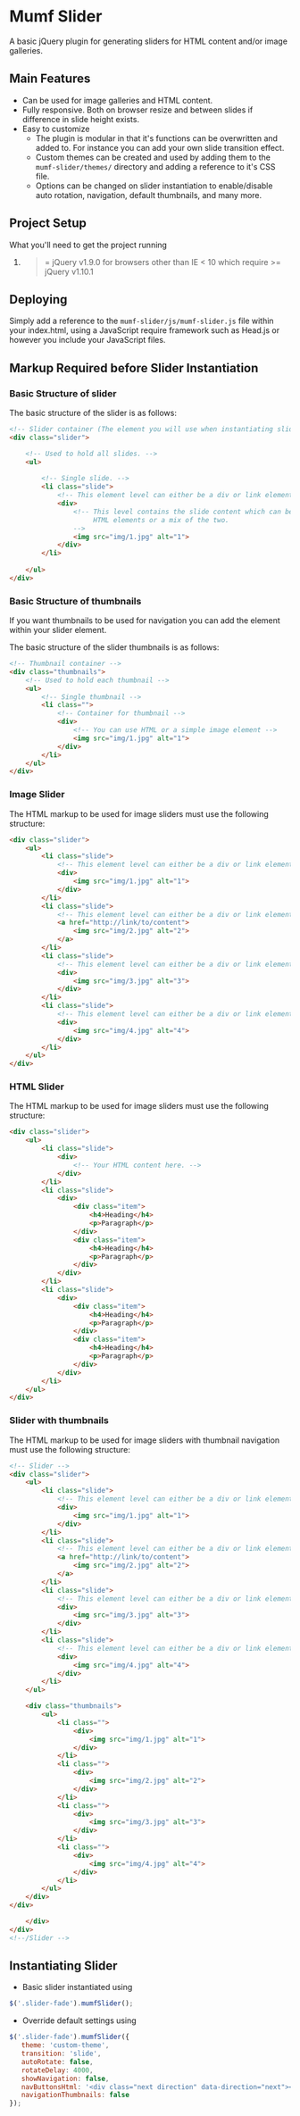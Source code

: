 # Mumf Slider

A basic jQuery plugin for generating sliders for HTML content and/or image galleries.

## Main Features

- Can be used for image galleries and HTML content.
- Fully responsive. Both on browser resize and between slides if difference in slide height exists.
- Easy to customize
   - The plugin is modular in that it's functions can be overwritten and added to. For instance you can add your own slide transition effect.
   - Custom themes can be created and used by adding them to the ```mumf-slider/themes/``` directory and adding a reference to it's CSS file.
   - Options can be changed on slider instantiation to enable/disable auto rotation, navigation, default thumbnails, and many more.



## Project Setup

What you'll need to get the project running

1. >= jQuery v1.9.0 for browsers other than IE < 10 which require >= jQuery v1.10.1 


## Deploying

Simply add a reference to the ```mumf-slider/js/mumf-slider.js``` file within your index.html, using a JavaScript require framework such as Head.js or however you include your JavaScript files.

## Markup Required before Slider Instantiation

### Basic Structure of slider

The basic structure of the slider is as follows:

```html
<!-- Slider container (The element you will use when instantiating slider) -->
<div class="slider">

    <!-- Used to hold all slides. -->
    <ul>
    
        <!-- Single slide. -->
        <li class="slide">
            <!-- This element level can either be a div or link element -->
            <div>           
                <!-- This level contains the slide content which can be simply images, 
                     HTML elements or a mix of the two.
                -->
                <img src="img/1.jpg" alt="1">
            </div>
        </li>
                       
    </ul>
</div>
```

### Basic Structure of thumbnails

If you want thumbnails to be used for navigation you can add the element within your slider element.

The basic structure of the slider thumbnails is as follows:

```html
<!-- Thumbnail container -->
<div class="thumbnails">
    <!-- Used to hold each thumbnail -->
    <ul>
        <!-- Single thumbnail -->
        <li class="">
            <!-- Container for thumbnail -->
            <div>                       
                <!-- You can use HTML or a simple image element -->
                <img src="img/1.jpg" alt="1">
            </div>
        </li>
    </ul>                    
</div>
```

### Image Slider

The HTML markup to be used for image sliders must use the following structure:  
```html
<div class="slider">
    <ul>
        <li class="slide">
            <!-- This element level can either be a div or link element -->
            <div>                                
                <img src="img/1.jpg" alt="1">
            </div>
        </li>
        <li class="slide">
            <!-- This element level can either be a div or link element -->
            <a href="http://link/to/content">
                <img src="img/2.jpg" alt="2">
            </a>
        </li>
        <li class="slide">
            <!-- This element level can either be a div or link element -->
            <div>
                <img src="img/3.jpg" alt="3">
            </div>
        </li>
        <li class="slide">
            <!-- This element level can either be a div or link element -->
            <div>
                <img src="img/4.jpg" alt="4">
            </div>
        </li>                        
    </ul>
</div>
```

### HTML Slider

The HTML markup to be used for image sliders must use the following structure:  
```html
<div class="slider">
    <ul>
        <li class="slide">
            <div>                                
                <!-- Your HTML content here. -->             
            </div>
        </li>    
        <li class="slide">
            <div>                                
                <div class="item">
                    <h4>Heading</h4>
                    <p>Paragraph</p>
                </div>
                <div class="item">
                    <h4>Heading</h4>
                    <p>Paragraph</p>
                </div>                
            </div>
        </li>
        <li class="slide">
            <div>                                
                <div class="item">
                    <h4>Heading</h4>
                    <p>Paragraph</p>
                </div>
                <div class="item">
                    <h4>Heading</h4>
                    <p>Paragraph</p>
                </div>                
            </div>
        </li>
    </ul>
</div>
```

### Slider with thumbnails

The HTML markup to be used for image sliders with thumbnail navigation must use the following structure:  

```html
<!-- Slider -->
<div class="slider">
    <ul>
        <li class="slide">
            <!-- This element level can either be a div or link element -->
            <div>                                
                <img src="img/1.jpg" alt="1">
            </div>
        </li>
        <li class="slide">
            <!-- This element level can either be a div or link element -->
            <a href="http://link/to/content">
                <img src="img/2.jpg" alt="2">
            </a>
        </li>
        <li class="slide">
            <!-- This element level can either be a div or link element -->
            <div>
                <img src="img/3.jpg" alt="3">
            </div>
        </li>
        <li class="slide">
            <!-- This element level can either be a div or link element -->
            <div>
                <img src="img/4.jpg" alt="4">
            </div>
        </li>                        
    </ul>

    <div class="thumbnails">
        <ul>
            <li class="">
                <div>                                
                    <img src="img/1.jpg" alt="1">
                </div>
            </li>
            <li class="">
                <div>
                    <img src="img/2.jpg" alt="2">
                </div>
            </li>
            <li class="">
                <div>
                    <img src="img/3.jpg" alt="3">
                </div>
            </li>
            <li class="">
                <div>
                    <img src="img/4.jpg" alt="4">
                </div>
            </li>                        
        </ul>                    
    </div>
</div>

    </div>
</div>
<!--/Slider -->
```

## Instantiating Slider

- Basic slider instantiated using 

```javascript
$('.slider-fade').mumfSlider();
```

- Override default settings using

```javascript
$('.slider-fade').mumfSlider({ 
   theme: 'custom-theme',
   transition: 'slide',
   autoRotate: false,
   rotateDelay: 4000,
   showNavigation: false,
   navButtonsHtml: '<div class="next direction" data-direction="next"></div><div class="prev direction" data-direction="previous"></div>',
   navigationThumbnails: false     
});
```





